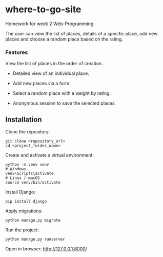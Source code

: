 # where-to-go-site
Homework for week 2 Web-Programming

The user can view the list of places, details of a specific place, add new places and choose a random place based on the rating.

### Features
View the list of places in the order of creation. 

- Detailed view of an individual place.

- Add new places via a form.

- Select a random place with a weight by rating.

- Anonymous session to save the selected places.

## Installation

Clone the repository:

```
git clone <repository_url>
cd <project_folder_name>
```

Create and activate a virtual environment:
```
python -m venv venv
# Windows
venv\Scripts\activate
# Linux / macOS
source venv/bin/activate
```
Install Django:

```pip install django```

Apply migrations:

```python manage.py migrate```

Run the project:

```python manage.py runserver```

Open in browser: http://127.0.0.1:8000/
